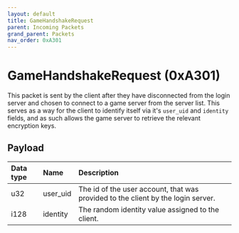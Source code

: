 ```yaml
---
layout: default
title: GameHandshakeRequest
parent: Incoming Packets
grand_parent: Packets
nav_order: 0xA301
---
```


# GameHandshakeRequest (0xA301)

This packet is sent by the client after they have disconnected from the login server and chosen to connect to a game server from the server list. This serves as a way for the client to identify itself via it's `user_uid` and `identity` fields, and as such allows the game server to retrieve the relevant encryption keys.

## Payload

| Data type            | Name            | Description                                                                                |
|:---------------------|:----------------|:-------------------------------------------------------------------------------------------|
| u32                  | user_uid        | The id of the user account, that was provided to the client by the login server.           | 
| i128                 | identity        | The random identity value assigned to the client.                                          |